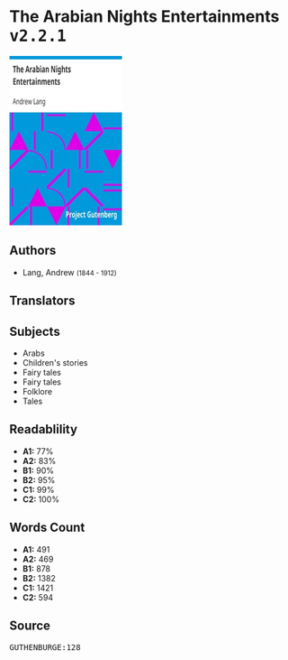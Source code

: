 # The Arabian Nights Entertainments <kbd>v2.2.1</kbd>

![](./cover.medium.jpg "")

## Authors


 - Lang, Andrew <small>(1844 - 1912)</small>

## Translators



## Subjects


 - Arabs
 - Children's stories
 - Fairy tales
 - Fairy tales
 - Folklore
 - Tales

## Readablility


 - **A1:** 77%
 - **A2:** 83%
 - **B1:** 90%
 - **B2:** 95%
 - **C1:** 99%
 - **C2:** 100%

## Words Count


 - **A1:** 491
 - **A2:** 469
 - **B1:** 878
 - **B2:** 1382
 - **C1:** 1421
 - **C2:** 594

## Source


<kbd>GUTHENBURGE:128</kbd>
